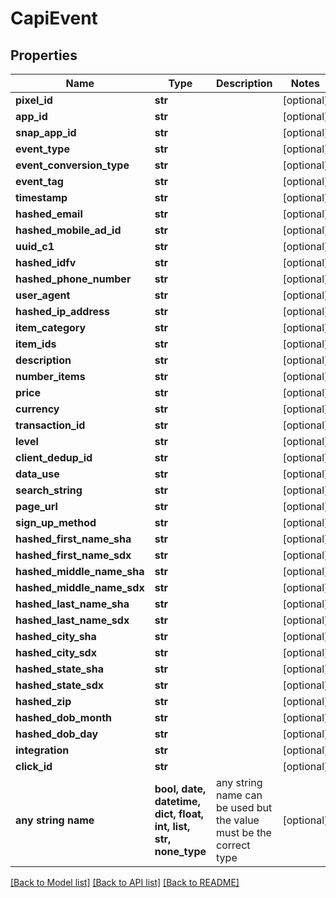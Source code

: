 # CapiEvent


## Properties
Name | Type | Description | Notes
------------ | ------------- | ------------- | -------------
**pixel_id** | **str** |  | [optional] 
**app_id** | **str** |  | [optional] 
**snap_app_id** | **str** |  | [optional] 
**event_type** | **str** |  | [optional] 
**event_conversion_type** | **str** |  | [optional] 
**event_tag** | **str** |  | [optional] 
**timestamp** | **str** |  | [optional] 
**hashed_email** | **str** |  | [optional] 
**hashed_mobile_ad_id** | **str** |  | [optional] 
**uuid_c1** | **str** |  | [optional] 
**hashed_idfv** | **str** |  | [optional] 
**hashed_phone_number** | **str** |  | [optional] 
**user_agent** | **str** |  | [optional] 
**hashed_ip_address** | **str** |  | [optional] 
**item_category** | **str** |  | [optional] 
**item_ids** | **str** |  | [optional] 
**description** | **str** |  | [optional] 
**number_items** | **str** |  | [optional] 
**price** | **str** |  | [optional] 
**currency** | **str** |  | [optional] 
**transaction_id** | **str** |  | [optional] 
**level** | **str** |  | [optional] 
**client_dedup_id** | **str** |  | [optional] 
**data_use** | **str** |  | [optional] 
**search_string** | **str** |  | [optional] 
**page_url** | **str** |  | [optional] 
**sign_up_method** | **str** |  | [optional] 
**hashed_first_name_sha** | **str** |  | [optional] 
**hashed_first_name_sdx** | **str** |  | [optional] 
**hashed_middle_name_sha** | **str** |  | [optional] 
**hashed_middle_name_sdx** | **str** |  | [optional] 
**hashed_last_name_sha** | **str** |  | [optional] 
**hashed_last_name_sdx** | **str** |  | [optional] 
**hashed_city_sha** | **str** |  | [optional] 
**hashed_city_sdx** | **str** |  | [optional] 
**hashed_state_sha** | **str** |  | [optional] 
**hashed_state_sdx** | **str** |  | [optional] 
**hashed_zip** | **str** |  | [optional] 
**hashed_dob_month** | **str** |  | [optional] 
**hashed_dob_day** | **str** |  | [optional] 
**integration** | **str** |  | [optional] 
**click_id** | **str** |  | [optional] 
**any string name** | **bool, date, datetime, dict, float, int, list, str, none_type** | any string name can be used but the value must be the correct type | [optional]

[[Back to Model list]](../README.md#documentation-for-models) [[Back to API list]](../README.md#documentation-for-api-endpoints) [[Back to README]](../README.md)


